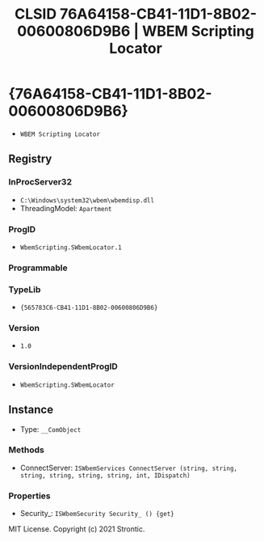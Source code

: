 ﻿---
title: "CLSID 76A64158-CB41-11D1-8B02-00600806D9B6 | WBEM Scripting Locator"
excerpt: What is COM-Object CLSID 76A64158-CB41-11D1-8B02-00600806D9B6?
---

# {76A64158-CB41-11D1-8B02-00600806D9B6}

* `WBEM Scripting Locator`

## Registry


### InProcServer32

* `C:\Windows\system32\wbem\wbemdisp.dll`
* ThreadingModel: `Apartment`

### ProgID

* `WbemScripting.SWbemLocator.1`

### Programmable


### TypeLib

* `{565783C6-CB41-11D1-8B02-00600806D9B6}`

### Version

* `1.0`

### VersionIndependentProgID

* `WbemScripting.SWbemLocator`

## Instance

* Type: `__ComObject`

### Methods

* ConnectServer: `ISWbemServices ConnectServer (string, string, string, string, string, string, int, IDispatch)`

### Properties

* Security_: `ISWbemSecurity Security_ () {get} `

MIT License. Copyright (c) 2021 Strontic.


